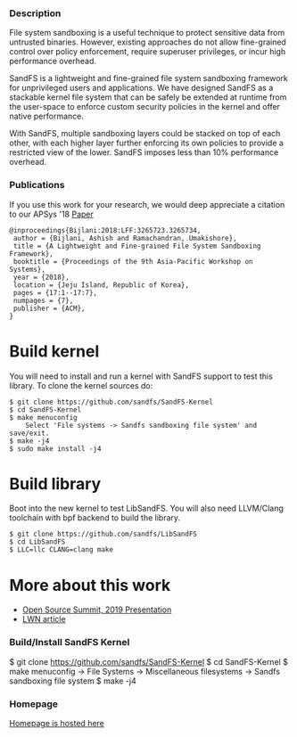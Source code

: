 ### Description

File system sandboxing is a useful technique to protect sensitive data from
untrusted binaries. However, existing approaches do not allow fine-grained
control over policy enforcement, require superuser privileges, or incur high
performance overhead. 

SandFS is a lightweight and fine-grained file system sandboxing framework for
unprivileged users and applications. We have designed SandFS as a stackable
kernel file system that can be safely be extended at runtime from the user-space
to enforce custom security policies in the kernel and offer native performance.

With SandFS, multiple sandboxing layers could be stacked on top of each other,
with each higher layer further enforcing its own policies to provide a restricted
view of the lower. SandFS imposes less than 10% performance overhead.

### Publications

If you use this work for your research, we would deep appreciate a citation
to our APSys '18 [Paper](https://dl.acm.org/citation.cfm?id=3265734)

```
@inproceedings{Bijlani:2018:LFF:3265723.3265734,
 author = {Bijlani, Ashish and Ramachandran, Umakishore},
 title = {A Lightweight and Fine-grained File System Sandboxing Framework},
 booktitle = {Proceedings of the 9th Asia-Pacific Workshop on Systems},
 year = {2018},
 location = {Jeju Island, Republic of Korea},
 pages = {17:1--17:7},
 numpages = {7},
 publisher = {ACM},
}
```

# Build kernel

You will need to install and run a kernel with SandFS support
to test this library. To clone the kernel sources do:

```
$ git clone https://github.com/sandfs/SandFS-Kernel
$ cd SandFS-Kernel
$ make menuconfig
    Select 'File systems -> Sandfs sandboxing file system' and save/exit.
$ make -j4
$ sudo make install -j4
```

# Build library

Boot into the new kernel to test LibSandFS. You will also need
LLVM/Clang toolchain with bpf backend to build the library.

```
$ git clone https://github.com/sandfs/LibSandFS
$ cd LibSandFS
$ LLC=llc CLANG=clang make
```

# More about this work

* [Open Source Summit, 2019 Presentation](https://static.sched.com/hosted_files/osseu19/20/OSSEUSandFS.pdf)
* [LWN article](https://lwn.net/Articles/803890/)

### Build/Install SandFS Kernel

$ git clone https://github.com/sandfs/SandFS-Kernel
$ cd SandFS-Kernel
$ make menuconfig
-> File Systems
   -> Miscellaneous filesystems
      -> Sandfs sandboxing file system
$ make -j4

### Homepage

[Homepage is hosted here](https://sandfs.github.io)
